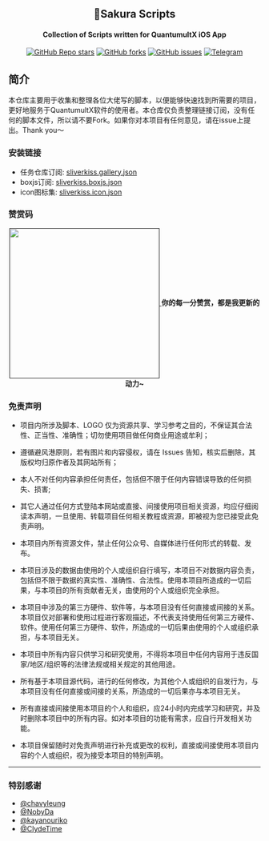 #

<div align="center"> 
<h2 align="center">🌸Sakura Scripts</h1>
<h4>Collection of Scripts written for QuantumultX iOS App </h4>

<a href="https://github.com/Sliverkiss/QuantumultX/stargazers"><img alt="GitHub Repo stars" src="https://img.shields.io/github/stars/Sliverkiss/QuantumultX?color=yellow&logo=riseup&logoColor=yellow&style=flat-square"></a>
<a href="https://github.com/Sliverkiss/QuantumultX/network/members"><img alt="GitHub forks" src="https://img.shields.io/github/forks/Sliverkiss/QuantumultX?color=orange&style=flat-square"></a>
<a href="https://github.com/Sliverkiss/QuantumultX/issues"><img alt="GitHub issues" src="https://img.shields.io/github/issues/Sliverkiss/QuantumultX?color=red&style=flat-square"></a>
<a href="https://t.me/sliverkiss"><img alt="Telegram" src="https://img.shields.io/badge/chat-telegram-blue.svg?logo=telegram&style=flat-square"/></a> 
</div>

## 简介

本仓库主要用于收集和整理各位大佬写的脚本，以便能够快速找到所需要的项目，更好地服务于QuantumultX软件的使用者。本仓库仅负责整理链接订阅，没有任何的脚本文件，所以请不要Fork。如果你对本项目有任何意见，请在issue上提出。Thank you～


### 安装链接
  * 任务仓库订阅: [sliverkiss.gallery.json](https://raw.githubusercontent.com/Sliverkiss/QuantumultX/main/sliverkiss.gallery.json)
  * boxjs订阅: [sliverkiss.boxjs.json](https://raw.githubusercontent.com/Sliverkiss/QuantumultX/main/Sliverkiss.boxjs.json)
  * icon图标集: [sliverkiss.icon.json](https://raw.githubusercontent.com/Sliverkiss/QuantumultX/main/sliverkiss.icon.json)


### 赞赏码
<div align="center">
<a href="">
  <img src="https://raw.githubusercontent.com/Sliverkiss/QuantumultX/main/icon/QRcode.png"   style="width:300px" align="center"  alt=""/>
</a>
<strong>你的每一分赞赏，都是我更新的动力~</strong>
</div>




 ### 免责声明
* 项目内所涉及脚本、LOGO 仅为资源共享、学习参考之目的，不保证其合法性、正当性、准确性；切勿使用项目做任何商业用途或牟利；

* 遵循避风港原则，若有图片和内容侵权，请在 Issues 告知，核实后删除，其版权均归原作者及其网站所有；
* 本人不对任何内容承担任何责任，包括但不限于任何内容错误导致的任何损失、损害;
* 其它人通过任何方式登陆本网站或直接、间接使用项目相关资源，均应仔细阅读本声明，一旦使用、转载项目任何相关教程或资源，即被视为您已接受此免责声明。

* 本项目内所有资源文件，禁止任何公众号、自媒体进行任何形式的转载、发布。

* 本项目涉及的数据由使用的个人或组织自行填写，本项目不对数据内容负责，包括但不限于数据的真实性、准确性、合法性。使用本项目所造成的一切后果，与本项目的所有贡献者无关，由使用的个人或组织完全承担。

* 本项目中涉及的第三方硬件、软件等，与本项目没有任何直接或间接的关系。本项目仅对部署和使用过程进行客观描述，不代表支持使用任何第三方硬件、软件。使用任何第三方硬件、软件，所造成的一切后果由使用的个人或组织承担，与本项目无关。

* 本项目中所有内容只供学习和研究使用，不得将本项目中任何内容用于违反国家/地区/组织等的法律法规或相关规定的其他用途。

* 所有基于本项目源代码，进行的任何修改，为其他个人或组织的自发行为，与本项目没有任何直接或间接的关系，所造成的一切后果亦与本项目无关。

* 所有直接或间接使用本项目的个人和组织，应24小时内完成学习和研究，并及时删除本项目中的所有内容。如对本项目的功能有需求，应自行开发相关功能。

* 本项目保留随时对免责声明进行补充或更改的权利，直接或间接使用本项目内容的个人或组织，视为接受本项目的特别声明。

---

### 特别感谢
*  [@chavyleung](https://github.com/chavyleung) 
*  [@NobyDa](https://github.com/NobyDa)   
*  [@kayanouriko](https://github.com/kayanouriko)
*  [@ClydeTime](https://github.com/ClydeTime)
